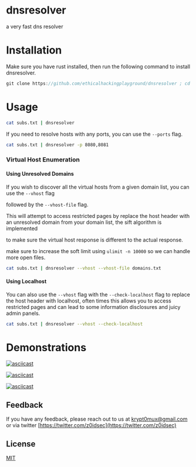 # dnsresolver

a very fast dns resolver

# Installation

Make sure you have rust installed, then run the following command to install dnsresolver.

```rust
git clone https://github.com/ethicalhackingplayground/dnsresolver ; cd dnsresolver ; cargo install --path .
```

# Usage

```bash
cat subs.txt | dnsresolver
```

If you need to resolve hosts with any ports, you can use the `--ports` flag.

```bash
cat subs.txt | dnsresolver -p 8080,8081
```

### Virtual Host Enumeration

#### Using Unresolved Domains

If you wish to discover all the virtual hosts from a given domain list, you can use the `--vhost` flag

followed by the `--vhost-file` flag.

This will attempt to access restricted pages by replace the host header with an unresolved domain from your domain list, the sift algorithm is implemented

to make sure the virtual host response is different to the actual response.

make sure to increase the soft limit using `ulimit -n 10000` so we can handle more open files.

```bash
cat subs.txt | dnsresolver --vhost --vhost-file domains.txt
```

#### Using Localhost

You can also use the `--vhost` flag with the `--check-localhost` flag to replace the host header with localhost, often times this allows you to access
restricted pages and can lead to some information disclosures and juicy admin panels.

```bash
cat subs.txt | dnsresolver --vhost --check-localhost
```

# Demonstrations

[![asciicast](https://asciinema.org/a/g8lpcHqYeiYdljWxShrgX8naP.svg)](https://asciinema.org/a/g8lpcHqYeiYdljWxShrgX8naP)

[![asciicast](https://asciinema.org/a/GYBZM85QI6SbTiXz59Ncp1mT9.svg)](https://asciinema.org/a/GYBZM85QI6SbTiXz59Ncp1mT9)

[![asciicast](https://asciinema.org/a/VbhwK5GTEHeonVwh55Z6tsfHr.svg)](https://asciinema.org/a/VbhwK5GTEHeonVwh55Z6tsfHr)

## Feedback

If you have any feedback, please reach out to us at krypt0mux@gmail.com or via twitter [https://twitter.com/z0idsec](https://twitter.com/z0idsec)

## License

[MIT](https://choosealicense.com/licenses/mit/)
